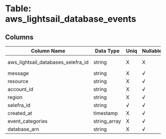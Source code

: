 # Table: aws_lightsail_database_events

## Columns 

|  Column Name   |  Data Type  | Uniq | Nullable | Description | 
|  ----  | ----  | ----  | ----  | ---- | 
| aws_lightsail_databases_selefra_id | string | X | X | fk to aws_lightsail_databases.selefra_id | 
| message | string | X | √ |  | 
| resource | string | X | √ |  | 
| account_id | string | X | √ |  | 
| region | string | X | √ |  | 
| selefra_id | string | √ | √ | random id | 
| created_at | timestamp | X | √ |  | 
| event_categories | string_array | X | √ |  | 
| database_arn | string | X | √ |  | 


